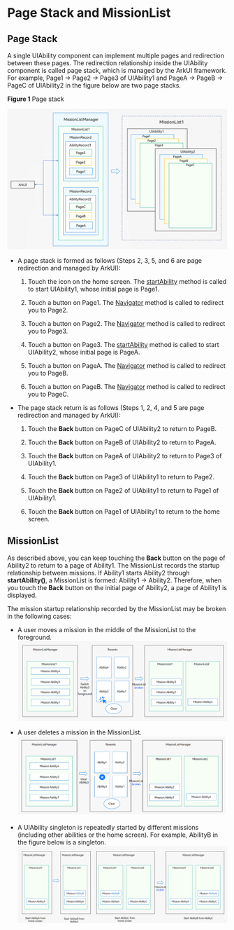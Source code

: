 # Page Stack and MissionList


## Page Stack

A single UIAbility component can implement multiple pages and redirection between these pages. The redirection relationship inside the UIAbility component is called page stack, which is managed by the ArkUI framework. For example, Page1 -&gt; Page2 -&gt; Page3 of UIAbility1 and PageA -&gt; PageB -&gt; PageC of UIAbility2 in the figure below are two page stacks.

**Figure 1** Page stack

![mission-record](figures/mission-record.png)

- A page stack is formed as follows (Steps 2, 3, 5, and 6 are page redirection and managed by ArkUI):
  1. Touch the icon on the home screen. The [startAbility](../reference/apis-ability-kit/js-apis-inner-application-uiAbilityContext.md#uiabilitycontextstartability) method is called to start UIAbility1, whose initial page is Page1.

  2. Touch a button on Page1. The [Navigator](../reference/apis-arkui/arkui-ts/ts-container-navigator.md) method is called to redirect you to Page2.

  3. Touch a button on Page2. The [Navigator](../reference/apis-arkui/arkui-ts/ts-container-navigator.md) method is called to redirect you to Page3.

  4. Touch a button on Page3. The [startAbility](../reference/apis-ability-kit/js-apis-inner-application-uiAbilityContext.md#uiabilitycontextstartability) method is called to start UIAbility2, whose initial page is PageA.

  5. Touch a button on PageA. The [Navigator](../reference/apis-arkui/arkui-ts/ts-container-navigator.md) method is called to redirect you to PageB.

  6. Touch a button on PageB. The [Navigator](../reference/apis-arkui/arkui-ts/ts-container-navigator.md) method is called to redirect you to PageC.

- The page stack return is as follows (Steps 1, 2, 4, and 5 are page redirection and managed by ArkUI):
  1. Touch the **Back** button on PageC of UIAbility2 to return to PageB.

  2. Touch the **Back** button on PageB of UIAbility2 to return to PageA.

  3. Touch the **Back** button on PageA of UIAbility2 to return to Page3 of UIAbility1.

  4. Touch the **Back** button on Page3 of UIAbility1 to return to Page2.

  5. Touch the **Back** button on Page2 of UIAbility1 to return to Page1 of UIAbility1.

  6. Touch the **Back** button on Page1 of UIAbility1 to return to the home screen.


## MissionList

As described above, you can keep touching the **Back** button on the page of Ability2 to return to a page of Ability1. The MissionList records the startup relationship between missions. If Ability1 starts Ability2 through **startAbility()**, a MissionList is formed: Ability1 -> Ability2. Therefore, when you touch the **Back** button on the initial page of Ability2, a page of Ability1 is displayed.

The mission startup relationship recorded by the MissionList may be broken in the following cases:

- A user moves a mission in the middle of the MissionList to the foreground.
  ![mission-chain1](figures/mission-chain1.png)

- A user deletes a mission in the MissionList.
  ![mission-chain2](figures/mission-chain2.png)

- A UIAbility singleton is repeatedly started by different missions (including other abilities or the home screen). For example, AbilityB in the figure below is a singleton.
  ![mission-chain3](figures/mission-chain3.png)
